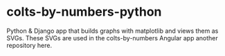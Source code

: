 # colts-by-numbers-python
Python &amp; Django app that builds graphs with matplotlib and views them as SVGs. These SVGs are used in the colts-by-numbers Angular app another repository here.
